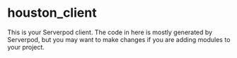 # houston_client

This is your Serverpod client. The code in here is mostly generated by
Serverpod, but you may want to make changes if you are adding modules to your
project.
